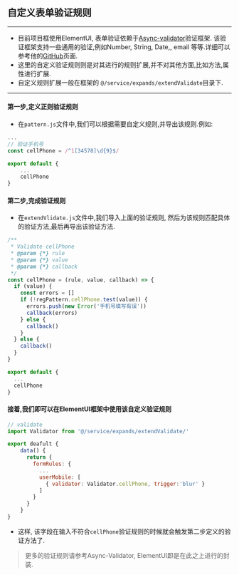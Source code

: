 ## 自定义表单验证规则
---

- 目前项目框使用ElementUI, 表单验证依赖于[Async-validator](https://github.com/yiminghe/async-validator)验证框架. 该验证框架支持一些通用的验证,例如Number, String, Date,, email 等等.详细可以参考他的[GitHub](https://github.com/yiminghe/async-validator)页面.
- 这里的自定义验证规则则是对其进行的规则扩展,并不对其他方面,比如方法,属性进行扩展.
- 自定义规则扩展一般在框架的 ```@/service/expands/extendValidate```目录下.
---

#### 第一步,定义正则验证规则

- 在```pattern.js```文件中,我们可以根据需要自定义规则,并导出该规则.例如:

```js
...
// 验证手机号
const cellPhone = /^1[34578]\d{9}$/

export default {
    ...
    cellPhone
}
```

#### 第二步,完成验证规则

- 在```extendVlidate.js```文件中,我们导入上面的验证规则, 然后为该规则匹配具体的验证方法,最后再导出该验证方法.

```js
/**
 * Validate cellPhone
 * @param {*} rule
 * @param {*} value
 * @param {*} callback
 */
const cellPhone = (rule, value, callback) => {
  if (value) {
    const errors = []
    if (!regPattern.cellPhone.test(value)) {
      errors.push(new Error('手机号填写有误'))
      callback(errors)
    } else {
      callback()
    }
  } else {
    callback()
  }
}

export default {
  ...
  cellPhone
}

```

#### 接着,我们即可以在ElementUI框架中使用该自定义验证规则

```js
// validate
import Validator from '@/service/expands/extendValidate/'

export deafult {
    data() {
      return {
        formRules: {
          ...
          userMobile: [
            { validator: Validator.cellPhone, trigger:'blur' }
          ]
        }
      }
    } 
}
```
- 这样, 该字段在输入不符合```cellPhone```验证规则的时候就会触发第二步定义的验证方法了.

> 更多的验证规则请参考Async-Validator, ElementUI即是在此之上进行的封装.


